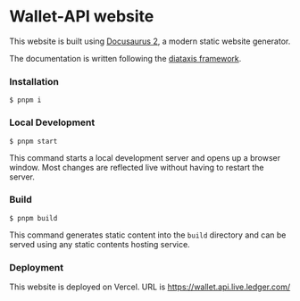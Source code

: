 # Wallet-API website

This website is built using [Docusaurus 2](https://docusaurus.io/), a modern static website generator.

The documentation is written following the [diataxis framework](https://diataxis.fr/).

### Installation

```
$ pnpm i
```

### Local Development

```
$ pnpm start
```

This command starts a local development server and opens up a browser window. Most changes are reflected live without having to restart the server.

### Build

```
$ pnpm build
```

This command generates static content into the `build` directory and can be served using any static contents hosting service.

### Deployment

This website is deployed on Vercel. URL is https://wallet.api.live.ledger.com/
